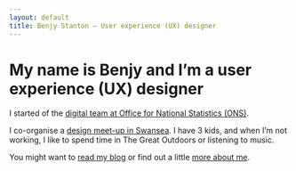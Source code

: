 ```yaml
---
layout: default
title: Benjy Stanton – User experience (UX) designer
---
```


# My name is Benjy and I’m a user experience (UX) designer

I started of the [digital team at Office for National Statistics (ONS)](https://blog.ons.digital/).

I co-organise a [design meet-up in Swansea](http://designswansea.org.uk/). I have 3 kids, and when I’m not working, I like to spend time in The Great Outdoors or listening to music.

You might want to [read my blog](/blog/) or find out a little [more about me](/about/).
